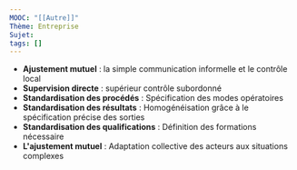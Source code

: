 ```yaml
---
MOOC: "[[Autre]]"
Thème: Entreprise
Sujet:
tags: []
---
```


- **Ajustement mutuel** : la simple communication informelle et le contrôle local
- **Supervision directe** : supérieur contrôle subordonné
- **Standardisation des procédés** : Spécification des modes opératoires
- **Standardisation des résultats** : Homogénéisation grâce à le spécification précise des sorties
- **Standardisation des qualifications** : Définition des formations nécessaire
- **L'ajustement mutuel** : Adaptation collective des acteurs aux situations complexes

